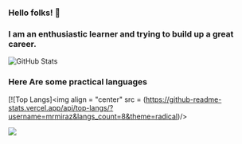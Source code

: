 ### Hello folks! 👋

<!--
**mrmiraz/mrmiraz** is a ✨ _special_ ✨ repository because its `README.md` (this file) appears on your GitHub profile.

Here are some ideas to get you started:

- 🔭 I’m currently working on ...
- 🌱 I’m currently learning ...
- 👯 I’m looking to collaborate on ...
- 🤔 I’m looking for help with ...
- 💬 Ask me about ...
- 📫 How to reach me: ...
- 😄 Pronouns: ...
- ⚡ Fun fact: ...
-->

### I am an enthusiastic learner and trying to build up a great career.

![GitHub Stats](https://github-readme-stats.vercel.app/api?username=mrmiraz&theme=radical)

### Here Are some practical languages
[![Top Langs]<img align = "center" src = (https://github-readme-stats.vercel.app/api/top-langs/?username=mrmiraz&langs_count=8&theme=radical)/>

<img align="center" src="https://github-readme-stats.vercel.app/api/?username=mrmiraz&theme=<radical>" />

